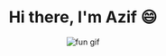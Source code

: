 <h1 align="center">Hi there, I'm Azif 😄 </h1>

<p align="center">
  <img src="https://media3.giphy.com/media/v1.Y2lkPTc5MGI3NjExNzdqNXpqdzBqdWxjbXRuZThycHhueWcwOWF0YTVibmJveWFodjYzYyZlcD12MV9naWZzX3NlYXJjaCZjdD1n/ENY5vJgJPEfG3Ym14H/giphy.gif" alt="fun gif" />
</p>


<!--
**azifniz/azifniz** is a ✨ _special_ ✨ repository because its `README.md` (this file) appears on your GitHub profile.

Here are some ideas to get you started:

- 🔭 I’m currently working on ...
- 🌱 I’m currently learning ...
- 👯 I’m looking to collaborate on ...
- 🤔 I’m looking for help with ...
- 💬 Ask me about ...
- 📫 How to reach me: ...
- 😄 Pronouns: ...
- ⚡ Fun fact: ...
-->

